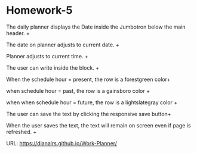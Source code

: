 # Homework-5


The daily planner displays the Date inside the Jumbotron below the main header. +

The date on planner adjusts to current date. +

Planner adjusts to current time. +

The user can write inside the block. +

When the schedule hour = present, the row is a forestgreen color+

when schedule hour = past, the row is a gainsboro color +

when when schedule hour = future, the row is a lightslategray color +

The user can save the text by clicking the responsive save button+ 

When the user saves the text, the text will remain on screen even if page is refreshed. +


URL: https://dianalrs.github.io/Work-Planner/

